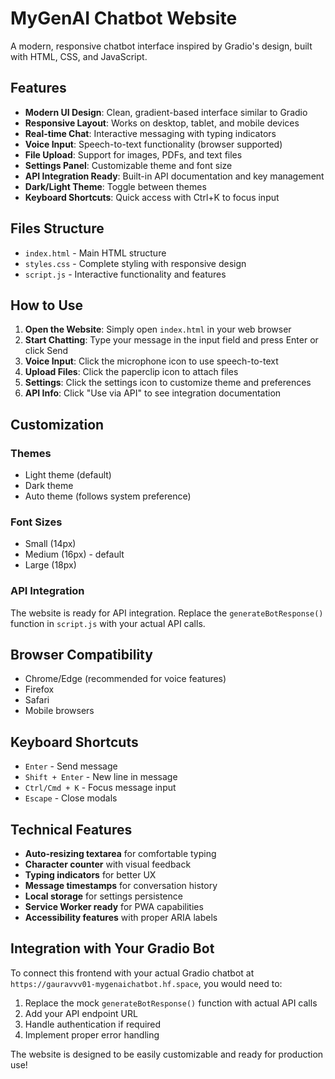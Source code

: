 # MyGenAI Chatbot Website

A modern, responsive chatbot interface inspired by Gradio's design, built with HTML, CSS, and JavaScript.

## Features

- **Modern UI Design**: Clean, gradient-based interface similar to Gradio
- **Responsive Layout**: Works on desktop, tablet, and mobile devices
- **Real-time Chat**: Interactive messaging with typing indicators
- **Voice Input**: Speech-to-text functionality (browser supported)
- **File Upload**: Support for images, PDFs, and text files
- **Settings Panel**: Customizable theme and font size
- **API Integration Ready**: Built-in API documentation and key management
- **Dark/Light Theme**: Toggle between themes
- **Keyboard Shortcuts**: Quick access with Ctrl+K to focus input

## Files Structure

- `index.html` - Main HTML structure
- `styles.css` - Complete styling with responsive design
- `script.js` - Interactive functionality and features

## How to Use

1. **Open the Website**: Simply open `index.html` in your web browser
2. **Start Chatting**: Type your message in the input field and press Enter or click Send
3. **Voice Input**: Click the microphone icon to use speech-to-text
4. **Upload Files**: Click the paperclip icon to attach files
5. **Settings**: Click the settings icon to customize theme and preferences
6. **API Info**: Click "Use via API" to see integration documentation

## Customization

### Themes
- Light theme (default)
- Dark theme
- Auto theme (follows system preference)

### Font Sizes
- Small (14px)
- Medium (16px) - default
- Large (18px)

### API Integration
The website is ready for API integration. Replace the `generateBotResponse()` function in `script.js` with your actual API calls.

## Browser Compatibility

- Chrome/Edge (recommended for voice features)
- Firefox
- Safari
- Mobile browsers

## Keyboard Shortcuts

- `Enter` - Send message
- `Shift + Enter` - New line in message
- `Ctrl/Cmd + K` - Focus message input
- `Escape` - Close modals

## Technical Features

- **Auto-resizing textarea** for comfortable typing
- **Character counter** with visual feedback
- **Typing indicators** for better UX
- **Message timestamps** for conversation history
- **Local storage** for settings persistence
- **Service Worker ready** for PWA capabilities
- **Accessibility features** with proper ARIA labels

## Integration with Your Gradio Bot

To connect this frontend with your actual Gradio chatbot at `https://gauravvv01-mygenaichatbot.hf.space`, you would need to:

1. Replace the mock `generateBotResponse()` function with actual API calls
2. Add your API endpoint URL
3. Handle authentication if required
4. Implement proper error handling

The website is designed to be easily customizable and ready for production use!

